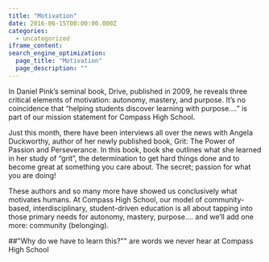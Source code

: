 ```yaml
---
title: "Motivation"
date: 2016-06-15T00:00:00.000Z
categories:
  - uncategorized
iframe_content:
search_engine_optimization:
  page_title: "Motivation"
  page_description: ""
---
```

In Daniel Pink’s seminal book, Drive, published in 2009, he reveals three critical elements of motivation: autonomy, mastery, and purpose.  It’s no coincidence that “helping students discover learning with purpose….” is part of our mission statement for Compass High School.

Just this month, there have been interviews all over the news with Angela Duckworthy, author of her newly published book, Grit: The Power of Passion and Perseverance.  In this book, book she outlines what she learned in her study of “grit”, the determination to get hard things done and to become great at something you care about. The secret; passion for what you are doing!

These authors and so many more have showed us conclusively what motivates humans. At Compass High School, our model of community-based, interdisciplinary, student-driven education is all about tapping into those primary needs for autonomy, mastery, purpose…. and we’ll add one more: community (belonging).  

##"Why do we have to learn this?"" are words we never hear at Compass High School
